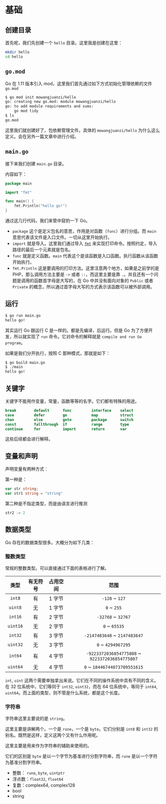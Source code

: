 # 基础

## 创建目录

首先呢，我们先创建一个 `hello` 目录。这里我是创建在这里：

```bash
mkdir hello
cd hello
```

## `go.mod`

Go 在 1.11 版本引入 mod，这里我们首先通过如下方式初始化管理依赖的文件 `go.mod`

```bash
$ go mod init mowangjuanzi/hello
go: creating new go.mod: module mowangjuanzi/hello
go: to add module requirements and sums:
	go mod tidy
$ ls
go.mod
```

这里我们就创建好了，包依赖管理文件。具体的 `mowangjuanzi/hello` 为什么这么定义。会在另外一篇文章中进行介绍。

## `main.go`

接下来我们创建 `main.go` 目录。

内容如下：

```go
package main

import "fmt"

func main() {
	fmt.Println("hello go!")
}
```

通过这几行代码，我们来管中窥豹一下 Go。

- `package` 这个是定义包名的意思，作用是对函数（`func`）进行分组。而 `main` 意思代表该文件是入口文件。一切从这里开始执行。
- `import` 就是导入。这里我们通过导入 [`fmt`](https://pkg.go.dev/fmt) 来实现打印命令。按照约定，导入路径的最后一个元素就是包名。
- `func` 就是定义函数。`main` 代表这个是该函数是入口函数。执行函数从该函数开始执行。
- `fmt.Println` 这是要调用的打印方法。这里注意两个地方，如果是之前学的是 PHP，那么调用方法主要是 `->` 或者 `::`，而这里主要是靠 `.`。并且还有一个问题是调用的函数首字母是大写的，在 Go 中并没有面向对象的 `Public` 或者 `Private` 的概念，所以通过首字母大写的方式表示该函数可以被外部调用。

## 运行

```bash
$ go run main.go 
hello go!
```

其实运行 Go 跟运行 C 是一样的。都是先编译，后运行。但是 Go 为了方便开发，所以就实现了 `run` 命令。它对命令的解释就是 `compile and run Go program`。

如果是我们分开执行，按照 C 那种模式，那就是如下：

```bash
$ go build main.go 
$ ./main 
hello go!
```

## 关键字

关键字不能用作变量，常量，函数等等的名字。它们都有特殊的用途。

```go
break        default      func         interface    select
case         defer        go           map          struct
chan         else         goto         package      switch
const        fallthrough  if           range        type
continue     for          import       return       var
```

这些后续都会进行解释。

## 变量和声明

声明变量有两种方式：

第一种是：

```go
var str string;
var str1 string = "string"
```

第二种是不指定类型，而是由语言进行推测

```go
str2 := 2
```



## 数据类型

Go 存在的数据类型很多。大概分为如下几类：

### 整数类型

常规的整数类型。可以直接通过下面的表格进行了解。

| 类型 | 有无符号 | 占用空间 | 范围 |
|:---:|:---:|:---:|:---:|
|  `int8` | 有 | 1 字节 | `-128` ~ `127` | 
| `uint8` | 无 | 1 字节 | `0` ~ `255` |
|  `int16` | 有 | 2 字节 | `-32768` ~ `32767` | 
| `uint16` | 无 | 2 字节 | `0` ~ `65535` |
|  `int32` | 有 | 3 字节 | `-2147483648` ~ `2147483647` | 
| `uint32` | 无 | 3 字节 | `0` ~ `4294967295` |
|  `int64` | 有 | 4 字节 | `-9223372036854775808` ~ `9223372036854775807` | 
| `uint64` | 无 | 4 字节 | `0` ~ `18446744073709551615` |

`int`,  `uint` 这两个需要单独拿出来说。它们在不同的操作系统中具有不同的含义。在 32 位系统中，它们等同于 `int32`,  `uint32`，而在 64 位系统中，等同于 `int64`,  `uint64`。而上面的类型，则不管是什么系统，都是这个长度。

### 字符串

字符串这里主要说的是 `string`。

这里主要是讲解两个。一个是 `rune`，一个是 `byte`。它们分别是 `int8` 和 `int32` 的别名。既然是这样，定义这两个又有什么作用呢。

这里主要是用来作为字符串的辅助来使用的。

它们的区别是 `byte` 是以一个字节为基准进行分割字符串，而 `rune` 是以一个字符为基准分割字符串。



- 整数： `rune`, `byte`, `uintptr`
- 浮点数：`float32`, `float64`
- 复数：complex64, complex128
- bool
- string